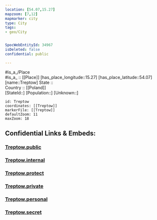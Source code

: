 ```yaml
---
location: [54.07,15.27] 
mapzoom: [7,12] 
mapmarker: city 
type: City
tags:
- geo/City


SpocWebEntityId: 34967
isDeleted: false
confidential: public

---
```

#is_a_/Place  
#is_a_ :: [[Place]] 
[has_place_longitude::15.27] 
[has_place_latitude::54.07] 
[name::Treptow] 
State ::  
Country :: [[Poland]]  
[StateId::] 
[Population::] 
[Unknown::] 


```leaflet
id: Treptow
coordinates: [[Treptow]] 
markerFile: [[Treptow]] 
defaultZoom: 11 
maxZoom: 18
```


## Confidential Links & Embeds: 

### [Treptow.public](/_public/\Earth\Continent\Europe\Europe~East\Poland\Provinces~Poland\West_Pomeranian\CityTreptow.public.md) 

### [Treptow.internal](/_internal/\Earth\Continent\Europe\Europe~East\Poland\Provinces~Poland\West_Pomeranian\CityTreptow.internal.md) 

### [Treptow.protect](/_protect/\Earth\Continent\Europe\Europe~East\Poland\Provinces~Poland\West_Pomeranian\CityTreptow.protect.md) 

### [Treptow.private](/_private/\Earth\Continent\Europe\Europe~East\Poland\Provinces~Poland\West_Pomeranian\CityTreptow.private.md) 

### [Treptow.personal](/_personal/\Earth\Continent\Europe\Europe~East\Poland\Provinces~Poland\West_Pomeranian\CityTreptow.personal.md) 

### [Treptow.secret](/_secret/\Earth\Continent\Europe\Europe~East\Poland\Provinces~Poland\West_Pomeranian\CityTreptow.secret.md)


